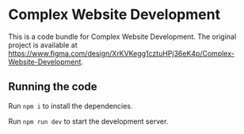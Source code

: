 
  # Complex Website Development

  This is a code bundle for Complex Website Development. The original project is available at https://www.figma.com/design/XrKVKegg1cztuHPj36eK4p/Complex-Website-Development.

  ## Running the code

  Run `npm i` to install the dependencies.

  Run `npm run dev` to start the development server.
  